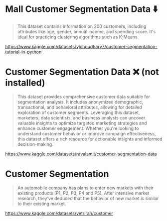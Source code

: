 # Mall Customer Segmentation Data ⬇️
> This dataset contains information on 200 customers, including attributes like age, gender, annual income, and spending score. It's ideal for practicing clustering algorithms such as K-Means.

https://www.kaggle.com/datasets/vjchoudhary7/customer-segmentation-tutorial-in-python

# Customer Segmentation Data ❌ (not installed)
> This dataset provides comprehensive customer data suitable for segmentation analysis. It includes anonymized demographic, transactional, and behavioral attributes, allowing for detailed exploration of customer segments. Leveraging this dataset, marketers, data scientists, and business analysts can uncover valuable insights to optimize targeted marketing strategies and enhance customer engagement. Whether you're looking to understand customer behavior or improve campaign effectiveness, this dataset offers a rich resource for actionable insights and informed decision-making.

https://www.kaggle.com/datasets/ravalsmit/customer-segmentation-data


# Customer Segmentation
> An automobile company has plans to enter new markets with their existing products (P1, P2, P3, P4 and P5). After intensive market research, they’ve deduced that the behavior of new market is similar to their existing market.

https://www.kaggle.com/datasets/vetrirah/customer


